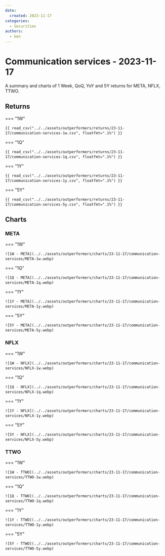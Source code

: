 ```yaml
---
date:
  created: 2023-11-17
categories:
  - Securities
authors:
  - ben
---
```


# Communication services - 2023-11-17

A summary and charts of 1 Week, QoQ, YoY and 5Y returns for META, NFLX, TTWO.

<!-- more -->

## Returns


=== "1W"

    {{ read_csv("../../assets/outperformers/returns/23-11-17/communication-services-1w.csv", floatfmt=".1%") }}

=== "1Q"

    {{ read_csv("../../assets/outperformers/returns/23-11-17/communication-services-1q.csv", floatfmt=".1%") }}

=== "1Y"

    {{ read_csv("../../assets/outperformers/returns/23-11-17/communication-services-1y.csv", floatfmt=".1%") }}

=== "5Y"

    {{ read_csv("../../assets/outperformers/returns/23-11-17/communication-services-5y.csv", floatfmt=".1%") }}



## Charts


### META

=== "1W"

    ![1W - META](../../assets/outperformers/charts/23-11-17/communication-services/META-1w.webp)

=== "1Q"

    ![1Q - META](../../assets/outperformers/charts/23-11-17/communication-services/META-1q.webp)

=== "1Y"

    ![1Y - META](../../assets/outperformers/charts/23-11-17/communication-services/META-1y.webp)

=== "5Y"

    ![5Y - META](../../assets/outperformers/charts/23-11-17/communication-services/META-5y.webp)

### NFLX

=== "1W"

    ![1W - NFLX](../../assets/outperformers/charts/23-11-17/communication-services/NFLX-1w.webp)

=== "1Q"

    ![1Q - NFLX](../../assets/outperformers/charts/23-11-17/communication-services/NFLX-1q.webp)

=== "1Y"

    ![1Y - NFLX](../../assets/outperformers/charts/23-11-17/communication-services/NFLX-1y.webp)

=== "5Y"

    ![5Y - NFLX](../../assets/outperformers/charts/23-11-17/communication-services/NFLX-5y.webp)

### TTWO

=== "1W"

    ![1W - TTWO](../../assets/outperformers/charts/23-11-17/communication-services/TTWO-1w.webp)

=== "1Q"

    ![1Q - TTWO](../../assets/outperformers/charts/23-11-17/communication-services/TTWO-1q.webp)

=== "1Y"

    ![1Y - TTWO](../../assets/outperformers/charts/23-11-17/communication-services/TTWO-1y.webp)

=== "5Y"

    ![5Y - TTWO](../../assets/outperformers/charts/23-11-17/communication-services/TTWO-5y.webp)


